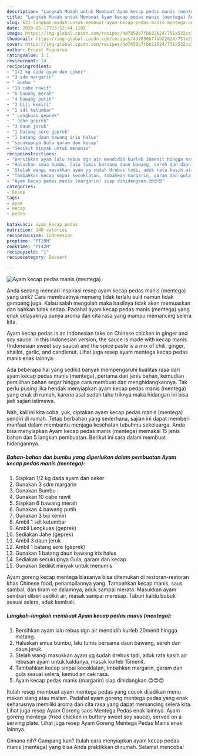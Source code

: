 ```yaml
---
description: "Langkah Mudah untuk Membuat Ayam kecap pedas manis (mentega) Anti Gagal"
title: "Langkah Mudah untuk Membuat Ayam kecap pedas manis (mentega) Anti Gagal"
slug: 621-langkah-mudah-untuk-membuat-ayam-kecap-pedas-manis-mentega-anti-gagal
date: 2020-06-17T23:52:44.110Z
image: https://img-global.cpcdn.com/recipes/4d7850b7fbb22624/751x532cq70/ayam-kecap-pedas-manis-mentega-foto-resep-utama.jpg
thumbnail: https://img-global.cpcdn.com/recipes/4d7850b7fbb22624/751x532cq70/ayam-kecap-pedas-manis-mentega-foto-resep-utama.jpg
cover: https://img-global.cpcdn.com/recipes/4d7850b7fbb22624/751x532cq70/ayam-kecap-pedas-manis-mentega-foto-resep-utama.jpg
author: Ernest Figueroa
ratingvalue: 3.1
reviewcount: 14
recipeingredient:
- "1/2 kg dada ayam dan ceker"
- "3 sdm margarin"
- " Bumbu "
- "10 cabe rawit"
- "6 bawang merah"
- "4 bawang putih"
- "3 biji kemiri"
- "1 sdt ketumbar"
- " Lengkuas geprek"
- " Jahe geprek"
- "3 daun jeruk"
- "1 batang sere geprek"
- "1 batang daun bawang iris halus"
- "secukupnya Gula garam dan kecap"
- "Sedikit minyak untuk menumis"
recipeinstructions:
- "Bersihkan ayam lalu rebus dgn air mendidih kurleb 20menit hingga matang."
- "Haluskan smua bumbu, lalu tumis bersama daun bawang, sereh dan daun jeruk."
- "Stelah wangi masukkan ayam yg sudah drebus tadi, aduk rata kasih air rebusan ayam untuk kaldunya, masak kurleb 15menit."
- "Tambahkan kecap smpai kecoklatan, tmbahkan margarin, garam dan gula sesuai selera, kemudian cek rasa."
- "Ayam kecap pedas manis (margarin) siap dihidangkan.😍😍😍"
categories:
- Resep
tags:
- ayam
- kecap
- pedas

katakunci: ayam kecap pedas 
nutrition: 148 calories
recipecuisine: Indonesian
preptime: "PT28M"
cooktime: "PT42M"
recipeyield: "1"
recipecategory: Dessert

---
```



![Ayam kecap pedas manis (mentega)](https://img-global.cpcdn.com/recipes/4d7850b7fbb22624/751x532cq70/ayam-kecap-pedas-manis-mentega-foto-resep-utama.jpg)

Anda sedang mencari inspirasi resep ayam kecap pedas manis (mentega) yang unik? Cara membuatnya memang tidak terlalu sulit namun tidak gampang juga. Kalau salah mengolah maka hasilnya tidak akan memuaskan dan bahkan tidak sedap. Padahal ayam kecap pedas manis (mentega) yang enak selayaknya punya aroma dan cita rasa yang mampu memancing selera kita.

Ayam kecap pedas is an Indonesian take on Chinese chicken in ginger and soy sauce. In this Indonesian version, the sauce is made with kecap manis (Indonesian sweet soy sauce) and the spice paste is a mix of chili, ginger, shallot, garlic, and candlenut. Lihat juga resep ayam mentega kecap pedas manis enak lainnya.

Ada beberapa hal yang sedikit banyak mempengaruhi kualitas rasa dari ayam kecap pedas manis (mentega), pertama dari jenis bahan, kemudian pemilihan bahan segar hingga cara membuat dan menghidangkannya. Tak perlu pusing jika hendak menyiapkan ayam kecap pedas manis (mentega) yang enak di rumah, karena asal sudah tahu triknya maka hidangan ini bisa jadi sajian istimewa.


Nah, kali ini kita coba, yuk, ciptakan ayam kecap pedas manis (mentega) sendiri di rumah. Tetap berbahan yang sederhana, sajian ini dapat memberi manfaat dalam membantu menjaga kesehatan tubuhmu sekeluarga. Anda bisa menyiapkan Ayam kecap pedas manis (mentega) memakai 15 jenis bahan dan 5 langkah pembuatan. Berikut ini cara dalam membuat hidangannya.

<!--inarticleads1-->

##### Bahan-bahan dan bumbu yang diperlukan dalam pembuatan Ayam kecap pedas manis (mentega):

1. Siapkan 1/2 kg dada ayam dan ceker
1. Gunakan 3 sdm margarin
1. Gunakan  Bumbu :
1. Gunakan 10 cabe rawit
1. Siapkan 6 bawang merah
1. Gunakan 4 bawang putih
1. Gunakan 3 biji kemiri
1. Ambil 1 sdt ketumbar
1. Ambil  Lengkuas (geprek)
1. Sediakan  Jahe (geprek)
1. Ambil 3 daun jeruk
1. Ambil 1 batang sere (geprek)
1. Gunakan 1 batang daun bawang iris halus
1. Sediakan secukupnya Gula, garam dan kecap
1. Gunakan Sedikit minyak untuk menumis


Ayam goreng kecap mentega biasanya bisa ditemukan di restoran-restoran khas Chinese food, penampilannya yang. Tambahkan kecap manis, saus sambal, dan tiram ke dalamnya, aduk sampai merata. Masukkan ayam sembari diberi sedikit air, masak sampai meresap. Taburi kaldu bubuk sesuai selera, aduk kembali. 

<!--inarticleads2-->

##### Langkah-langkah membuat Ayam kecap pedas manis (mentega):

1. Bersihkan ayam lalu rebus dgn air mendidih kurleb 20menit hingga matang.
1. Haluskan smua bumbu, lalu tumis bersama daun bawang, sereh dan daun jeruk.
1. Stelah wangi masukkan ayam yg sudah drebus tadi, aduk rata kasih air rebusan ayam untuk kaldunya, masak kurleb 15menit.
1. Tambahkan kecap smpai kecoklatan, tmbahkan margarin, garam dan gula sesuai selera, kemudian cek rasa.
1. Ayam kecap pedas manis (margarin) siap dihidangkan.😍😍😍


Itulah resep membuat ayam mentega pedas yang cocok dijadikan menu makan siang atau malam. Padahal ayam goreng mentega pedas yang enak seharusnya memiliki aroma dan cita rasa yang dapat memancing selera kita. Lihat juga resep Ayam Goreng saos Mentega Pedas enak lainnya. Ayam goreng mentega (fried chicken in buttery sweet soy sauce), served on a serving plate. Lihat juga resep Ayam Goreng Mentega Pedas Manis enak lainnya. 

Gimana nih? Gampang kan? Itulah cara menyiapkan ayam kecap pedas manis (mentega) yang bisa Anda praktikkan di rumah. Selamat mencoba!
